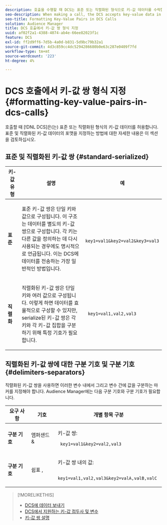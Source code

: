 ```yaml
---
description: 호출을 수행할 때 DCS는 표준 또는 직렬화된 형식으로 키-값 데이터를 수락합니다. 표준 및 직렬화된 키-값 데이터의 포맷을 지정하는 방법에 대한 자세한 내용은 이 섹션을 검토하십시오.
seo-description: When making a call, the DCS accepts key-value data in standard or serialized format. Review this section for information about how to format standard and serialized key-value data.
seo-title: Formatting Key-Value Pairs in DCS Calls
solution: Audience Manager
title: DCS 호출에서 키-값 쌍 형식 지정
uuid: af02f2a1-4388-4074-ab4e-66ee82023f1c
feature: DCS
exl-id: ff2d9ff6-7d5b-4a0d-b831-5d9bc79b32a1
source-git-commit: 4d3c859cc4dc5294286680b0e63c287e0409f7fd
workflow-type: tm+mt
source-wordcount: '223'
ht-degree: 4%

---
```


# DCS 호출에서 키-값 쌍 형식 지정 {#formatting-key-value-pairs-in-dcs-calls}

호출할 때 [!DNL DCS]은(는) 표준 또는 직렬화된 형식의 키-값 데이터를 허용합니다. 표준 및 직렬화된 키-값 데이터의 포맷을 지정하는 방법에 대한 자세한 내용은 이 섹션을 검토하십시오.

## 표준 및 직렬화된 키-값 쌍 {#standard-serialized}

<table id="table_A220F9B359F34C6EA7B83618FC22EE3A"> 
 <thead> 
  <tr> 
   <th colname="col1" class="entry"> 키-값 유형 </th> 
   <th colname="col2" class="entry"> 설명 </th> 
   <th colname="col3" class="entry"> 예 </th> 
  </tr> 
 </thead>
 <tbody> 
  <tr> 
   <td colname="col1"> <b>표준</b> </td> 
   <td colname="col2"> <p>표준 키-값 쌍은 단일 키와 값으로 구성됩니다. 이 구조는 데이터를 별도의 키-값 쌍으로 구성합니다. 각 키는 다른 값을 정의하는 데 다시 사용되는 경우에도 명시적으로 언급됩니다. 이는 DCS에 데이터를 전송하는 가장 일반적인 방법입니다. </p> </td>
   <td colname="col3"> <code> key1=val1&amp;key2=val2&amp;key3=val3</code> </td>
  </tr>
  <tr> 
   <td colname="col1"> <b>직렬화</b> </td> 
   <td colname="col2"> <p>직렬화된 키-값 쌍은 단일 키와 여러 값으로 구성됩니다. 이렇게 하면 데이터를 효율적으로 구성할 수 있지만, serialize된 키-값 쌍은 각 키와 각 키-값 집합을 구분하기 위해 특정 기호가 필요합니다. </p> </td> 
   <td colname="col3"> <code> key1=val1,val2,val3</code> </td> 
  </tr>
 </tbody>
</table>

## 직렬화된 키-값 쌍에 대한 구분 기호 및 구분 기호 {#delimiters-separators}

직렬화된 키-값 쌍을 사용하면 이러한 변수 내에서 그리고 변수 간에 값을 구분하는 마커를 지정해야 합니다. Audience Manager에는 다음 구분 기호와 구분 기호가 필요합니다.

<table id="table_8FD4E6B9506943AEA619D4089913ECBC"> 
 <thead> 
  <tr> 
   <th colname="col1" class="entry"> 요구 사항 </th> 
   <th colname="col2" class="entry"> 기호 </th> 
   <th colname="col3" class="entry"> 개별 항목 구분 </th> 
  </tr>
 </thead>
 <tbody> 
  <tr> 
   <td colname="col1"><b>구분 기호</b> </td> 
   <td colname="col2"> 앰퍼샌드 &amp; </td> 
   <td colname="col3"> <p>키-값 쌍: </p> <p><code> key1=val1&amp;key2=val2,val3</code> </p> </td> 
  </tr> 
  <tr> 
   <td colname="col1"><b>구분 기호</b> </td> 
   <td colname="col2"> 쉼표 , </td> 
   <td colname="col3"> <p>키-값 쌍 내의 값: </p> <p><code> key1=val1,val2,val3&amp;key2=valA,valB,valC</code> </p> </td> 
  </tr> 
 </tbody> 
</table>

>[!MORELIKETHIS]
>
>* [DCS에 데이터 보내기](../../../api/dcs-intro/dcs-event-calls/dcs-url-send.md)
>* [DCS에서 지원하는 키-값 접두사 및 변수](../../../api/dcs-intro/dcs-api-reference/dcs-keys.md)
>* [키-값 쌍 설명](../../../reference/key-value-pairs-explained.md)
